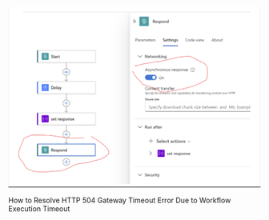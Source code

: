 ![Description of Image](image1.png)

How to Resolve HTTP 504 Gateway Timeout Error Due to Workflow Execution Timeout
